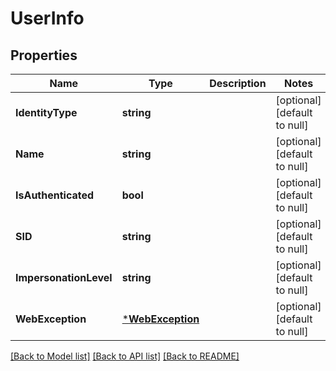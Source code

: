# UserInfo

## Properties
Name | Type | Description | Notes
------------ | ------------- | ------------- | -------------
**IdentityType** | **string** |  | [optional] [default to null]
**Name** | **string** |  | [optional] [default to null]
**IsAuthenticated** | **bool** |  | [optional] [default to null]
**SID** | **string** |  | [optional] [default to null]
**ImpersonationLevel** | **string** |  | [optional] [default to null]
**WebException** | [***WebException**](WebException.md) |  | [optional] [default to null]

[[Back to Model list]](../README.md#documentation-for-models) [[Back to API list]](../README.md#documentation-for-api-endpoints) [[Back to README]](../README.md)



